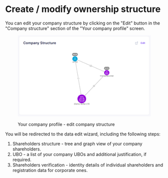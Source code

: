 # Create / modify ownership structure

You can edit your company structure by clicking on the "Edit" button in the "Company structure" section of the "Your company profile" screen.

<figure><img src="../../../.gitbook/assets/company_structure.png" alt="Your company profile - edit company structure"><figcaption><p>Your company profile - edit company structure</p></figcaption></figure>

You will be redirected to the data edit wizard, including the following steps:

1. Shareholders structure - tree and graph view of your company shareholders.
2. UBO - a list of your company UBOs and additional justification, if required.
3. Shareholders verification - identity details of individual shareholders and registration data for corporate ones.
